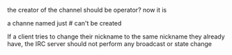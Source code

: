 the creator of the channel should be operator? now it is

a channe named just # can't be created

If a client tries to change their nickname to the same nickname they already have, the IRC server should not perform any broadcast or state change